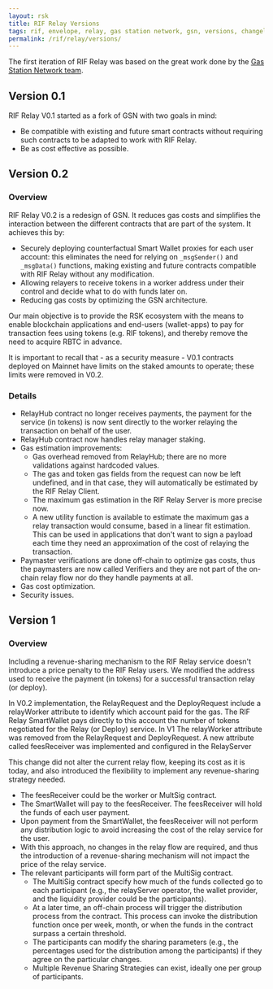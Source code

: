 ```yaml
---
layout: rsk
title: RIF Relay Versions
tags: rif, envelope, relay, gas station network, gsn, versions, changelog
permalink: /rif/relay/versions/
---
```


The first iteration of RIF Relay was based on the great work done by the [Gas Station Network team](https://www.opengsn.org/).

## Version 0.1

RIF Relay V0.1 started as a fork of GSN with two goals in mind:

- Be compatible with existing and future smart contracts without requiring such contracts to be adapted to work with RIF Relay.
- Be as cost effective as possible.

## Version 0.2

### Overview

RIF Relay V0.2 is a redesign of GSN. It reduces gas costs and simplifies the interaction between the different contracts that are part of the system. It achieves this by:

- Securely deploying counterfactual Smart Wallet proxies for each user account: this eliminates the need for relying on `_msgSender()` and `_msgData()` functions, making existing and future contracts compatible with RIF Relay without any modification.
- Allowing relayers to receive tokens in a worker address under their control and decide what to do with funds later on.
- Reducing gas costs by optimizing the GSN architecture.

Our main objective is to provide the RSK ecosystem with the means to enable blockchain applications and end-users (wallet-apps) to pay for transaction fees using tokens (e.g. RIF tokens), and thereby remove the need to acquire RBTC in advance.

It is important to recall that - as a security measure - V0.1 contracts deployed on Mainnet have limits on the staked amounts to operate; these limits were removed in V0.2.

### Details

* RelayHub contract no longer receives payments, the payment for the service (in tokens) is now sent directly to the worker relaying the transaction on behalf of the user.
* RelayHub contract now handles relay manager staking.
* Gas estimation improvements:
    * Gas overhead removed from RelayHub; there are no more validations against hardcoded values.
    * The gas and token gas fields from the request can now be left undefined, and in that case, they will automatically be estimated by the RIF Relay Client.
    * The maximum gas estimation in the RIF Relay Server is more precise now.
    * A new utility function is available to estimate the maximum gas a relay transaction would consume, based in a linear fit estimation. This can be used in applications that don't want to sign a payload each time they need an approximation of the cost of relaying the transaction.
* Paymaster verifications are done off-chain to optimize gas costs, thus the paymasters are now called Verifiers and they are not part of the on-chain relay flow nor do they handle payments at all.
* Gas cost optimization.
* Security issues.


## Version 1

### Overview

Including a revenue-sharing mechanism to the RIF Relay service doesn't introduce a price penalty to the RIF Relay users. We modified the address used to receive the payment (in tokens) for a successful transaction relay (or deploy).

In V0.2 implementation, the RelayRequest and the DeployRequest include a relayWorker attribute to identify which account paid for the gas. The RIF Relay SmartWallet pays directly to this account the number of tokens negotiated for the Relay (or Deploy) service. In V1 The relayWorker attribute was removed from the RelayRequest and DeployRequest. A new attribute called feesReceiver was implemented and configured in the RelayServer

This change did not alter the current relay flow, keeping its cost as it is today, and also introduced the flexibility to implement any revenue-sharing strategy needed.

* The feesReceiver could be the worker or MultSig contract. 
* The SmartWallet will pay to the feesReceiver. The feesReceiver will hold the funds of each user payment.
* Upon payment from the SmartWallet, the feesReceiver will not perform any distribution logic to avoid increasing the cost of the relay service for the user.
* With this approach, no changes in the relay flow are required, and thus the introduction of a revenue-sharing mechanism will not impact the price of the relay service.
* The relevant participants will form part of the MultiSig contract.
    *  The MultiSig contract specify how much of the funds collected go to each participant (e.g., the relayServer operator, the wallet provider, and the liquidity provider could be the participants).
    *   At a later time, an off-chain process will trigger the distribution process from the contract. This process can invoke the distribution function once per week, month, or when the funds in the contract surpass a certain threshold.
    *  The participants can modify the sharing parameters (e.g., the percentages used for the distribution among the participants) if they agree on the particular changes.
    * Multiple Revenue Sharing Strategies can exist, ideally one per group of participants.

